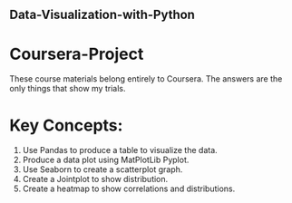 ## Data-Visualization-with-Python
# Coursera-Project

These course materials belong entirely to Coursera. The answers are the only things that show my trials.


Key Concepts:
===============
1) Use Pandas to produce a table to visualize the data.
2) Produce a data plot using MatPlotLib Pyplot.
3) Use Seaborn to create a scatterplot graph.
4) Create a Jointplot to show distribution.
5) Create a heatmap to show correlations and distributions.
